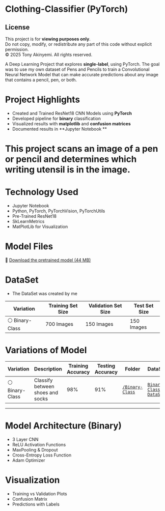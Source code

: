 # Clothing-Classifier (PyTorch)

## License
This project is for **viewing purposes only**.  
Do not copy, modify, or redistribute any part of this code without explicit permission.  
© 2025 Tony Akinyemi. All rights reserved.

A Deep Learning Project that explores **single-label**, using PyTorch. The goal was to use my own dataset of Pens and Pencils to train a Convolutional Neural Network Model that can make accurate predictions about any image that contains a pencil, pen, or both. 

# Project Highlights
- Created and Trained ResNet18 CNN Models using **PyTorch**
- Developed pipeline for **binary** classification
- Visualized results with **matplotlib** and **confusion matrices**
- Documented results in **Jupyter Notebook **
  
# This project scans an image of a pen or pencil and determines which writing utensil is in the image. 

# Technology Used
- Jupyter Notebook
- Python, PyTorch, PyTorchVision, PyTorchUtils
- Pre-Trained ResNet18
- SkLearnMetrics
- MatPlotLib for Visualization

# Model Files
🔗 [Download the pretrained model (44 MB)](https://drive.google.com/file/d/126_yqL9Ihc0xheJ7NPoVQx4rIppS64cU/view?usp=sharing)

# DataSet
- The DataSet was created by me

| Variation     | Training Set Size                             | Validation Set Size | Test Set Size |
|---------------|-----------------------------------------|----------|--------|
| ⚪️ Binary-Class  | 700 Images           | 150 Images | 150  Images  | 

# Variations of Model

| Variation     | Description                             | Training Accuracy | Testing Accuracy | Folder | DataSet |
|---------------|-----------------------------------------|----------|--------|--------|--------|
| ⚪️ Binary-Class  | Classify between shoes and socks                 | 98% | 91%    | [`/Binary-Class`](Socks-vs-Shoes-Classifier) |[`Binary-Class-DataSet`](https://drive.google.com/drive/folders/1Ge-QIjMrwEb83_CdX60tHpdv6QvaOkPr?usp=sharing) |


---

# Model Architecture (Binary)
- 3 Layer CNN
- ReLU Activation Functions
- MaxPooling & Dropout
- Cross-Entropy Loss Function
- Adam Optimizer

# Visualization
- Training vs Validation Plots
- Confusion Matrix
- Predictions with Labels
